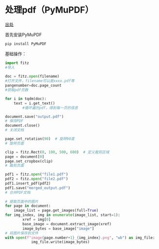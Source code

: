 # 处理pdf（PyMuPDF）

[出处](https://blog.csdn.net/qq_41185868/article/details/134587863?ops_request_misc=%257B%2522request%255Fid%2522%253A%2522172476362816800182131991%2522%252C%2522scm%2522%253A%252220140713.130102334..%2522%257D&request_id=172476362816800182131991&biz_id=0&utm_medium=distribute.pc_search_result.none-task-blog-2~all~top_click~default-2-134587863-null-null.142^v100^control&utm_term=PyMuPDF&spm=1018.2226.3001.4187)

首先安装PyMuPDF

```python
pip install PyMuPDF
```

基础操作：

```python
import fitz
#导入
    
doc = fitz.open(filename)
#打开文件，filename可以是xxxx.pdf等 
pangenumber=doc.page_count
#获取pdf页数

for i in tqdm(doc): 
    text = i.get_text()
        #循环遍历pdf，得到每一页的信息

document.save("output.pdf")
# 保存PDF
document.close()
# 关闭文档

page.set_rotation(90)  # 旋转90度
# 旋转页面

clip = fitz.Rect(0, 100, 500, 600)  # 定义裁剪区域
page = document[0]
page.set_cropbox(clip)
# 裁剪页面

pdf1 = fitz.open("file1.pdf")
pdf2 = fitz.open("file2.pdf")
pdf1.insert_pdf(pdf2)
pdf1.save("merged_output.pdf")
# 合并PDF文档
    
# 提取页面中的图片
for page in document:
    image_list = page.get_images(full=True)
for img_index, img in enumerate(image_list, start=1):
        xref = img[0]
        base_image = document.extract_image(xref)
        image_bytes = base_image["image"]
# 将图片保存到文件
with open(f"image{page.number+1}_{img_index}.png", "wb") as img_file:
            img_file.write(image_bytes)

```

